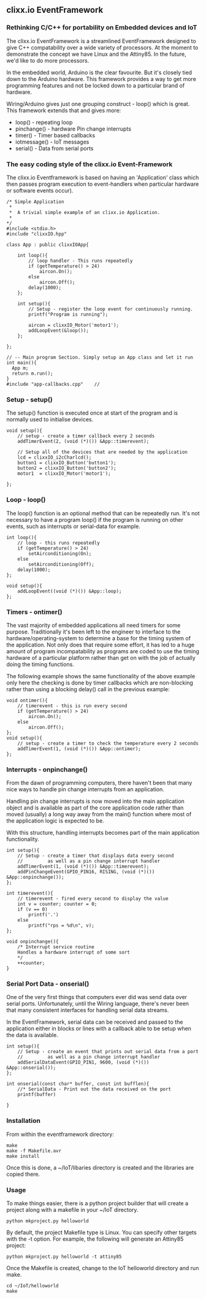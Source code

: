 ## clixx.io EventFramework

### Rethinking C/C++ for portability on Embedded devices and IoT

The clixx.io EventFramework is a streamlined EventFramework designed
to give C++ compatability over a wide variety of processors. At the
moment to demonstrate the concept we have Linux and the Attiny85. In 
the future, we'd like to do more processors. 

In the embedded world, Arduino is the clear favourite. But it's closely
tied down to the Arduino hardware. This framework provides a way to get
more programming features and not be locked down to a particular brand
of hardware.

Wiring/Arduino gives just one grouping construct - loop() which is
great. This framework extends that and gives more:

* loop()		- repeating loop
* pinchange() 	- hardware Pin change interrupts
* timer()	  	- Timer based callbacks
* iotmessage()	- IoT messages
* serial()		- Data from serial ports
	
### The easy coding style of the clixx.io Event-Framework

The clixx.io Eventframework is based on having an 'Application'
class which then passes program execution to event-handlers when
particular hardware or software events occur).

	/* Simple Application
	 * 
	 *  A trivial simple example of an clixx.io Application.
	 * 
	*/
	#include <stdio.h>
	#include "clixxIO.hpp"

	class App : public clixxIOApp{

		int loop(){
			// loop handler - This runs repeatedly
			if (getTemperature() > 24)
				aircon.On();
			else
				aircon.Off();
			delay(1000);
		};
		
		int setup(){
			// Setup - register the loop event for continuously running. 
			printf("Program is running");
			
			aircon = clixxIO_Motor('motor1');
			addLoopEvent(&loop());
		};
		
	};

	// -- Main program Section. Simply setup an App class and let it run
	int main(){
	  App m;
	  return m.run();
	} 
	#include "app-callbacks.cpp"	// 

### Setup - setup()

The setup() function is executed once at start of the program and
is normally used to initialise devices.

	void setup(){
		// setup - create a timer callback every 2 seconds
		addTimerEvent(2, (void (*)()) &App::timerevent);

        // Setup all of the devices that are needed by the application		
		lcd = clixxIO_i2cCharlcd();
		button1 = clixxIO_Button('button1');
		button2 = clixxIO_Button('button2');
		motor1  = clixxIO_Motor('motor1');
		 
	};

### Loop - loop()

The loop() function is an optional method that can be repeatedly
run. It's not necessary to have a program loop() if the program
is running on other events, such as interrupts or serial-data
for example.

    int loop(){
        // loop - this runs repeatedly
        if (getTemperature() > 24)
			setAirconditioning(On);
		else
			setAirconditioning(Off);
		delay(1000);
    };
    
	void setup(){
        addLoopEvent((void (*)()) &App::loop);
    };

### Timers - ontimer()

The vast majority of embedded applications all need timers for some
purpose. Traditionally it's been left to the engineer to interface
to the hardware/operating-system to determine a base for the timing
system of the application. Not only does that require some effort,
it has led to a huge amount of program incompatability as programs
are coded to use the timing hardware of a particular platform rather
than get on with the job of actually doing the timing functions.

The following example shows the same functionality of the above
example only here the checking is done by timer callbacks which
are non-blocking rather than using a blocking delay() call in
the previous example:

    void ontimer(){
        // timerevent - this is run every second
		if (getTemperature() > 24)
			aircon.On();
		else
			aircon.Off();
    };
	void setup(){
		// setup - create a timer to check the temperature every 2 seconds
		addTimerEvent(1, (void (*)()) &App::ontimer);
	};


### Interrupts - onpinchange()

From the dawn of programming computers, there haven't been that many nice ways
to handle pin change interrupts from an application. 

Handling pin change interrupts is now moved into the main application object
and is available as part of the core application code rather than moved (usually) a
long way away from the main() function where most of the application logic is
expected to be.

With this structure, handling interrupts becomes part of the main application
functionality.

	int setup(){
		// Setup - create a timer that displays data every second
		//         as well as a pin change interrupt handler
		addTimerEvent(1, (void (*)()) &App::timerevent);
		addPinChangeEvent(GPIO_PIN16, RISING, (void (*)()) &App::onpinchange());
	};
	
	int timerevent(){
		// timerevent - fired every second to display the value
		int v = counter; counter = 0;
		if (v == 0)
			printf('.')
		else
			printf("rps = %d\n", v);
	};
	
	void onpinchange(){
		/* Interrupt service routine
		Handles a hardware interrupt of some sort
		*/
		++counter;
	}

### Serial Port Data - onserial()

One of the very first things that computers ever did was send data over
serial ports. Unfortunately, until the Wiring language, there's never been
that many consistent interfaces for handling serial data streams.

In the EventFramework, serial data can be received and passed to the
application either in blocks or lines with a callback able to be setup
when the data is available.

	int setup(){
		// Setup - create an event that prints out serial data from a port
		//         as well as a pin change interrupt handler
		addSerialDataEvent(GPIO_PIN1, 9600, (void (*)()) &App::onserial());
	};
   
	int onserial(const char* buffer, const int bufflen){
		//* SerialData - Print out the data received on the port
		printf(buffer)

	}

### Installation

From within the eventframework directory:

	make
	make -f Makefile.avr
	make install
	
Once this is done, a ~/IoT/libaries directory is created and the libraries
are copied there.
	
### Usage

To make things easier, there is a python project builder that will create
a project along with a makefile in your ~/IoT directory.

	python mkproject.py helloworld 
	
By default, the project Makefile type is Linux. You can specify other targets
with the -t option. For example, the following will generate an Attiny85 project: 

	python mkproject.py helloworld -t attiny85
	
Once the Makefile is created, change to the IoT helloworld directory and
run make.

	cd ~/IoT/helloworld
	make
